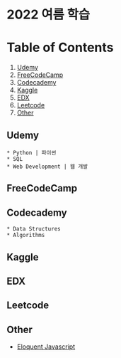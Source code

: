 # 2022 여름 학습

# Table of Contents
1. [Udemy](#Udemy)
2. [FreeCodeCamp](#FreeCodeCamp)
3. [Codecademy](#Codecademy)
4. [Kaggle](#Kaggle)
5. [EDX](#EDX)
6. [Leetcode](#Leetcode)
7. [Other](#Other)

## Udemy 
    * Python | 파이썬
    * SQL 
    * Web Development | 웹 개발
    
## FreeCodeCamp

## Codecademy
    * Data Structures
    * Algorithms
    
## Kaggle
    
## EDX

## Leetcode

## Other
   * [Eloquent Javascript](https://eloquentjavascript.net/)

